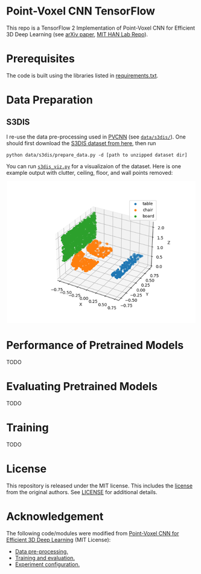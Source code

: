 # Point-Voxel CNN TensorFlow
This repo is a TensorFlow 2 Implementation of Point-Voxel CNN for Efficient 3D Deep Learning (see [arXiv paper](https://arxiv.org/abs/1907.03739), [MIT HAN Lab Repo](https://github.com/mit-han-lab/pvcnn)).

# Prerequisites
The code is built using the libraries listed in [requirements.txt](https://github.com/zghera/pvcnn-tf/blob/master/requirements.txt).

# Data Preparation
## S3DIS
I re-use the data pre-processing used in [PVCNN](https://github.com/mit-han-lab/pvcnn) (see [`data/s3dis/`](data/s3dis/prepare_data.py)). One should first download the [S3DIS dataset from here](http://buildingparser.stanford.edu/dataset.html), then run
```
python data/s3dis/prepare_data.py -d [path to unzipped dataset dir]
```

You can run [`s3dis_viz.py`](https://github.com/zghera/pvcnn-tf/blob/master/s3dis_viz.py) for a visualizaion of the dataset. Here is one example output with clutter, ceiling, floor, and wall points removed:
<p align="center"><img src="/assets/s3dis-data-pipeline-output.png" alt="s3dis-data-pipeline-output" width="500"/></p>

# Performance of Pretrained Models
TODO

# Evaluating Pretrained Models
TODO


# Training
TODO


# License 
This repository is released under the MIT license. This includes the [license](https://github.com/mit-han-lab/pvcnn/blob/master/LICENSE) from the original authors. See [LICENSE](https://github.com/zghera/pvcnn-tf/blob/master/LICENSE) for additional details.

# Acknowledgement
The following code/modules were modified from [Point-Voxel CNN for Efficient 3D Deep Learning](https://github.com/mit-han-lab/pvcnn) (MIT License):
* [Data pre-processing.](https://github.com/zghera/pvcnn-tf/blob/master/data/s3dis/prepare_data.py)
* [Training and evaluation.](https://github.com/zghera/pvcnn-tf/blob/master/train.py)
* [Experiment configuration.](https://github.com/zghera/pvcnn-tf/blob/master/utils/config.py)
